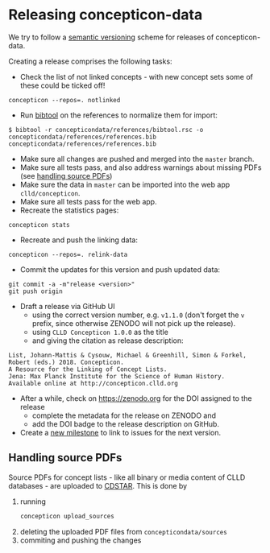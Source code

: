
# Releasing concepticon-data

We try to follow a [semantic versioning](http://semver.org/) scheme for releases of
concepticon-data.

Creating a release comprises the following tasks:

- Check the list of not linked concepts - with new concept sets some of these could
  be ticked off!
```
concepticon --repos=. notlinked
```

- Run [bibtool](http://www.gerd-neugebauer.de/software/TeX/BibTool/en/) on the references 
to normalize them for import:
```
$ bibtool -r concepticondata/references/bibtool.rsc -o concepticondata/references/references.bib concepticondata/references/references.bib
```

- Make sure all changes are pushed and merged into the `master` branch.
- Make sure all tests pass, and also address warnings about missing PDFs (see [handling source PDFs](#upload_sources))
- Make sure the data in `master` can be imported into the web app `clld/concepticon`.
- Make sure all tests pass for the web app.
- Recreate the statistics pages:
```
concepticon stats
```

- Recreate and push the linking data:
```
concepticon --repos=. relink-data
```

- Commit the updates for this version and push updated data:
```
git commit -a -m"release <version>"
git push origin
```

- Draft a release via GitHub UI 
  - using the correct version number, e.g. `v1.1.0` (don't forget the `v` 
    prefix, since otherwise ZENODO will not pick up the release). 
  - using `CLLD Concepticon 1.0.0` as the title
  - and giving the citation as release description:
```
List, Johann-Mattis & Cysouw, Michael & Greenhill, Simon & Forkel, Robert (eds.) 2018. Concepticon. 
A Resource for the Linking of Concept Lists. 
Jena: Max Planck Institute for the Science of Human History.
Available online at http://concepticon.clld.org
```

- After a while, check on https://zenodo.org for the DOI assigned to the release
  - complete the metadata for the release on ZENODO and
  - add the DOI badge to the release description on GitHub.
- Create a [new milestone](https://github.com/clld/concepticon-data/milestones) to
  link to issues for the next version.


<a name="upload_sources"> </a>
## Handling source PDFs

Source PDFs for concept lists - like all binary or media content of CLLD databases - are
uploaded to [CDSTAR](https://cdstar.shh.mpg.de). This is done by

1. running
   ```bash
   concepticon upload_sources
   ```
2. deleting the uploaded PDF files from `concepticondata/sources`
3. commiting and pushing the changes

